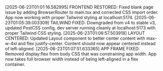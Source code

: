[2025-06-23T01:01:16.582995] FRONTEND RESTORED: Fixed blank page issue by adding BrowserRouter to main.tsx and corrected CSS import order. App now working with proper Tailwind styling at localhost:5174.
[2025-06-23T01:05:39.003309] TAILWIND FIXED: Downgraded from v4 to stable v3, updated PostCSS config, dev server running cleanly at localhost:5173 with proper Tailwind CSS styling.
[2025-06-23T01:06:57.503918] LAYOUT CENTERED: Updated Layout component to better center content with max-w-4xl and flex justify-center. Content should now appear centered instead of left-aligned.
[2025-06-23T01:07:51.633365] APP FRAME FIXED: Removed display:flex from body CSS that was constraining app width. App now takes full browser width instead of being left-aligned in a flex container.
